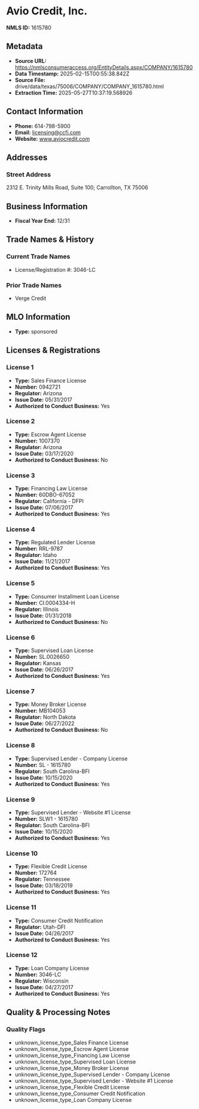 # Avio Credit, Inc.

**NMLS ID:** 1615780

## Metadata
- **Source URL:** https://nmlsconsumeraccess.org/EntityDetails.aspx/COMPANY/1615780
- **Data Timestamp:** 2025-02-15T00:55:38.842Z
- **Source File:** drive/data/texas/75006/COMPANY/COMPANY_1615780.html
- **Extraction Time:** 2025-05-27T10:37:19.568926

## Contact Information
- **Phone:** 614-798-5900
- **Email:** licensing@ccfi.com
- **Website:** www.aviocredit.com

## Addresses
### Street Address
2312 E. Trinity Mills Road, Suite 100; Carrollton, TX 75006

## Business Information
- **Fiscal Year End:** 12/31

## Trade Names & History
### Current Trade Names
- License/Registration #: 3046-LC

### Prior Trade Names
- Verge Credit

## MLO Information
- **Type:** sponsored

## Licenses & Registrations

### License 1
- **Type:** Sales Finance License
- **Number:** 0942721
- **Regulator:** Arizona
- **Issue Date:** 05/31/2017
- **Authorized to Conduct Business:** Yes

### License 2
- **Type:** Escrow Agent License
- **Number:** 1007370
- **Regulator:** Arizona
- **Issue Date:** 03/17/2020
- **Authorized to Conduct Business:** No

### License 3
- **Type:** Financing Law License
- **Number:** 60DBO-67052
- **Regulator:** California - DFPI
- **Issue Date:** 07/06/2017
- **Authorized to Conduct Business:** Yes

### License 4
- **Type:** Regulated Lender License
- **Number:** RRL-9787
- **Regulator:** Idaho
- **Issue Date:** 11/21/2017
- **Authorized to Conduct Business:** Yes

### License 5
- **Type:** Consumer Installment Loan License
- **Number:** CI.0004334-H
- **Regulator:** Illinois
- **Issue Date:** 01/31/2018
- **Authorized to Conduct Business:** No

### License 6
- **Type:** Supervised Loan License
- **Number:** SL.0026650
- **Regulator:** Kansas
- **Issue Date:** 06/26/2017
- **Authorized to Conduct Business:** Yes

### License 7
- **Type:** Money Broker License
- **Number:** MB104053
- **Regulator:** North Dakota
- **Issue Date:** 06/27/2022
- **Authorized to Conduct Business:** No

### License 8
- **Type:** Supervised Lender - Company License
- **Number:** SL - 1615780
- **Regulator:** South Carolina-BFI
- **Issue Date:** 10/15/2020
- **Authorized to Conduct Business:** Yes

### License 9
- **Type:** Supervised Lender - Website #1 License
- **Number:** SLW1 - 1615780
- **Regulator:** South Carolina-BFI
- **Issue Date:** 10/15/2020
- **Authorized to Conduct Business:** Yes

### License 10
- **Type:** Flexible Credit License
- **Number:** 172764
- **Regulator:** Tennessee
- **Issue Date:** 03/18/2019
- **Authorized to Conduct Business:** Yes

### License 11
- **Type:** Consumer Credit Notification
- **Regulator:** Utah-DFI
- **Issue Date:** 04/26/2017
- **Authorized to Conduct Business:** Yes

### License 12
- **Type:** Loan Company License
- **Number:** 3046-LC
- **Regulator:** Wisconsin
- **Issue Date:** 04/27/2017
- **Authorized to Conduct Business:** Yes

## Quality & Processing Notes
### Quality Flags
- unknown_license_type_Sales Finance License
- unknown_license_type_Escrow Agent License
- unknown_license_type_Financing Law License
- unknown_license_type_Supervised Loan License
- unknown_license_type_Money Broker License
- unknown_license_type_Supervised Lender - Company License
- unknown_license_type_Supervised Lender - Website #1 License
- unknown_license_type_Flexible Credit License
- unknown_license_type_Consumer Credit Notification
- unknown_license_type_Loan Company License
